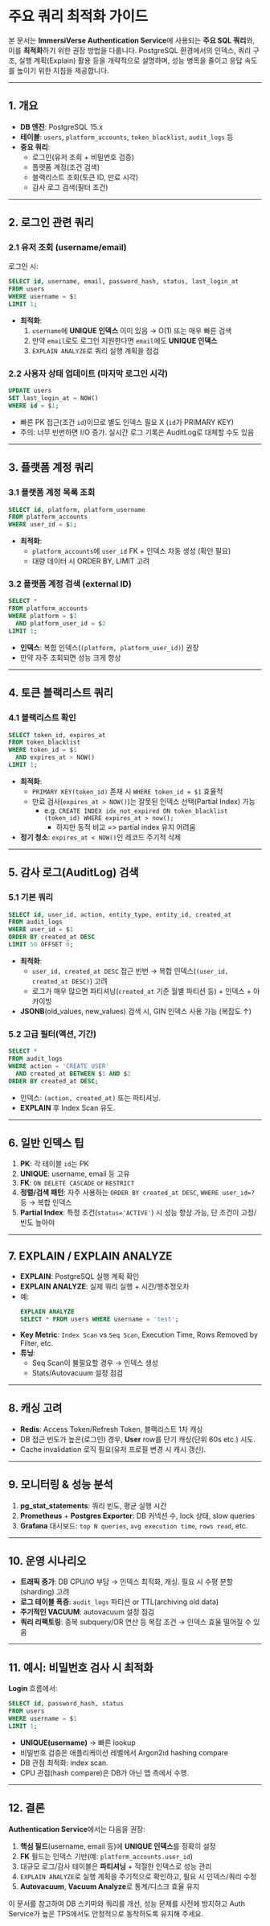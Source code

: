 # 주요 쿼리 최적화 가이드

본 문서는 **ImmersiVerse Authentication Service**에 사용되는 **주요 SQL 쿼리**와, 이를 **최적화**하기 위한 권장 방법을 다룹니다. PostgreSQL 환경에서의 인덱스, 쿼리 구조, 실행 계획(Explain) 활용 등을 개략적으로 설명하며, 성능 병목을 줄이고 응답 속도를 높이기 위한 지침을 제공합니다.

---

## 1. 개요

- **DB 엔진**: PostgreSQL 15.x
- **테이블**: `users`, `platform_accounts`, `token_blacklist`, `audit_logs` 등
- **중요 쿼리**: 
  - 로그인(유저 조회 + 비밀번호 검증)
  - 플랫폼 계정(조건 검색)
  - 블랙리스트 조회(토큰 ID, 만료 시각)
  - 감사 로그 검색(필터 조건)

---

## 2. 로그인 관련 쿼리

### 2.1 유저 조회 (username/email)

로그인 시:
```sql
SELECT id, username, email, password_hash, status, last_login_at
FROM users
WHERE username = $1
LIMIT 1;
```
- **최적화**:
  1. `username`에 **UNIQUE 인덱스** 이미 있음 → O(1) 또는 매우 빠른 검색
  2. 만약 `email`로도 로그인 지원한다면 `email`에도 **UNIQUE 인덱스**  
  3. `EXPLAIN ANALYZE`로 쿼리 실행 계획을 점검

### 2.2 사용자 상태 업데이트 (마지막 로그인 시각)

```sql
UPDATE users
SET last_login_at = NOW()
WHERE id = $1;
```
- 빠른 PK 접근(조건 `id`)이므로 별도 인덱스 필요 X (`id`가 PRIMARY KEY)
- 주의: 너무 빈번하면 I/O 증가. 실시간 로그 기록은 AuditLog로 대체할 수도 있음

---

## 3. 플랫폼 계정 쿼리

### 3.1 플랫폼 계정 목록 조회

```sql
SELECT id, platform, platform_username
FROM platform_accounts
WHERE user_id = $1;
```
- **최적화**:
  - `platform_accounts`에 `user_id` FK + 인덱스 자동 생성 (확인 필요)
  - 대량 데이터 시 ORDER BY, LIMIT 고려

### 3.2 플랫폼 계정 검색 (external ID)

```sql
SELECT *
FROM platform_accounts
WHERE platform = $1
  AND platform_user_id = $2
LIMIT 1;
```
- **인덱스**: 복합 인덱스(`(platform, platform_user_id)`) 권장
- 만약 자주 조회되면 성능 크게 향상

---

## 4. 토큰 블랙리스트 쿼리

### 4.1 블랙리스트 확인

```sql
SELECT token_id, expires_at
FROM token_blacklist
WHERE token_id = $1
  AND expires_at > NOW()
LIMIT 1;
```

- **최적화**:
  - `PRIMARY KEY(token_id)` 존재 시 `WHERE token_id = $1` 효율적
  - 만료 검사(`expires_at > NOW()`)는 잘못된 인덱스 선택(Partial Index) 가능
    - e.g. `CREATE INDEX idx_not_expired ON token_blacklist (token_id) WHERE expires_at > now();`
      - 하지만 동적 비교 => partial index 유지 어려움
- **정기 청소**: `expires_at < NOW()`인 레코드 주기적 삭제

---

## 5. 감사 로그(AuditLog) 검색

### 5.1 기본 쿼리

```sql
SELECT id, user_id, action, entity_type, entity_id, created_at
FROM audit_logs
WHERE user_id = $1
ORDER BY created_at DESC
LIMIT 50 OFFSET 0;
```

- **최적화**:
  - `user_id, created_at DESC` 접근 빈번 → 복합 인덱스(`(user_id, created_at DESC)`) 고려
  - 로그가 매우 많으면 파티셔닝(`created_at` 기준 월별 파티션 등) + 인덱스 + 아카이빙
- **JSONB**(old_values, new_values) 검색 시, GIN 인덱스 사용 가능 (복잡도 ↑)

### 5.2 고급 필터(액션, 기간)

```sql
SELECT *
FROM audit_logs
WHERE action = 'CREATE_USER'
  AND created_at BETWEEN $1 AND $2
ORDER BY created_at DESC;
```
- 인덱스: `(action, created_at)` 또는 파티셔닝.  
- **EXPLAIN** 후 Index Scan 유도.

---

## 6. 일반 인덱스 팁

1. **PK**: 각 테이블 `id`는 PK  
2. **UNIQUE**: username, email 등 고유  
3. **FK**: `ON DELETE CASCADE` or `RESTRICT`  
4. **정렬/검색 패턴**: 자주 사용하는 `ORDER BY created_at DESC`, `WHERE user_id=?` 등 → 복합 인덱스
5. **Partial Index**: 특정 조건(`status='ACTIVE'`) 시 성능 향상 가능, 단 조건이 고정/빈도 높아야

---

## 7. EXPLAIN / EXPLAIN ANALYZE

- **EXPLAIN**: PostgreSQL 실행 계획 확인
- **EXPLAIN ANALYZE**: 실제 쿼리 실행 + 시간/행추정오차
- 예:
  ```sql
  EXPLAIN ANALYZE
  SELECT * FROM users WHERE username = 'test';
  ```
- **Key Metric**: `Index Scan` vs `Seq Scan`, Execution Time, Rows Removed by Filter, etc.
- **튜닝**:
  - Seq Scan이 불필요할 경우 → 인덱스 생성  
  - Stats/Autovacuum 설정 점검

---

## 8. 캐싱 고려

- **Redis**: Access Token/Refresh Token, 블랙리스트 1차 캐싱  
- DB 접근 빈도가 높은(로그인) 경우, **User** row를 단기 캐싱(단위 60s etc.) 시도.  
- Cache invalidation 로직 필요(유저 프로필 변경 시 캐시 갱신).

---

## 9. 모니터링 & 성능 분석

1. **pg_stat_statements**: 쿼리 빈도, 평균 실행 시간  
2. **Prometheus** + **Postgres Exporter**: DB 커넥션 수, lock 상태, slow queries  
3. **Grafana** 대시보드: `top N queries`, `avg execution time`, `rows read`, etc.

---

## 10. 운영 시나리오

- **트래픽 증가**: DB CPU/IO 부담 → 인덱스 최적화, 캐싱. 필요 시 수평 분할(sharding) 고려  
- **로그 테이블 폭증**: `audit_logs` 파티션 or TTL(archiving old data)  
- **주기적인 VACUUM**: autovacuum 설정 점검  
- **쿼리 리팩토링**: 중복 subquery/OR 연산 등 복잡 조건 → 인덱스 효율 떨어질 수 있음

---

## 11. 예시: 비밀번호 검사 시 최적화

**Login** 흐름에서:
```sql
SELECT id, password_hash, status
FROM users
WHERE username = $1
LIMIT 1;
```
- **UNIQUE(username)** → 빠른 lookup
- 비밀번호 검증은 애플리케이션 레벨에서 Argon2id hashing compare  
- DB 관점 최적화: index scan.  
- CPU 관점(hash compare)은 DB가 아닌 앱 측에서 수행.

---

## 12. 결론

**Authentication Service**에서는 다음을 권장:

1. **핵심 필드**(username, email 등)에 **UNIQUE 인덱스**를 정확히 설정  
2. **FK** 필드는 인덱스 기반(예: `platform_accounts.user_id`)  
3. 대규모 로그/감사 테이블은 **파티셔닝** + 적절한 인덱스로 성능 관리  
4. `EXPLAIN ANALYZE`로 실행 계획을 주기적으로 확인하고, 필요 시 인덱스/쿼리 수정  
5. **Autovacuum**, **Vacuum Analyze**로 통계/디스크 효율 유지

이 문서를 참고하여 DB 스키마와 쿼리를 개선, 성능 문제를 사전에 방지하고 Auth Service가 높은 TPS에서도 안정적으로 동작하도록 유지해 주세요.